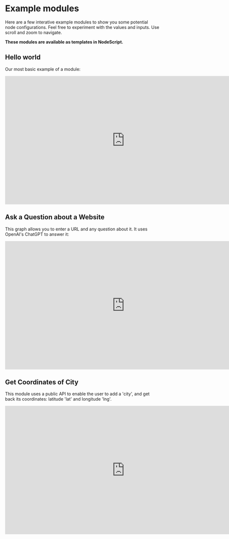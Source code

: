 # Example modules

Here are a few interative example modules to show you some potential node configurations. Feel free to experiment with the values and inputs. Use scroll and zoom to navigate.

**These modules are available as templates in NodeScript.**

## Hello world

Our most basic example of a module:

<iframe width="780" height="420" src="https://embed.nodescript.dev/?graphId=F28gEh4skwd3s8mV&theme=auto&zoom=0.8" frameborder="0" allowfullscreen allow="clipboard-read; clipboard-write"></iframe>

## Ask a Question about a Website

This graph allows you to enter a URL and any question about it. It uses OpenAI's ChatGPT to answer it:

<iframe width="780" height="420" src="https://embed.nodescript.dev/?graphId=xRORXAqBqYaNsDWT&theme=auto&zoom=0.65" frameborder="0" allowfullscreen allow="clipboard-read; clipboard-write"></iframe>

## Get Coordinates of City

This module uses a public API to enable the user to add a 'city', and get back its coordinates: latitude 'lat' and longitude 'lng'.

<iframe width="780" height="420" src="https://embed.nodescript.dev/?graphId=KcBgwWekfGwlcsoQ&scrolling=false&zoom=0.65" frameborder="0" allowfullscreen allow="clipboard-read; clipboard-write"</iframe>

## Auth request types

Some examples of HTTP Requests built using NodeScript

<iframe width="780" height="420" src="https://embed.nodescript.dev/?graphId=ZUsUCOUzn4zMl9vg&zoom=-5" frameborder="0" allowfullscreen allow="clipboard-read; clipboard-write"></iframe>
